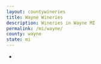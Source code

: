 ```yaml
---
layout: countywineries
title: Wayne Wineries
description: Wineries in Wayne MI
permalink: /mi/wayne/
county: wayne
state: mi
---
```

-
